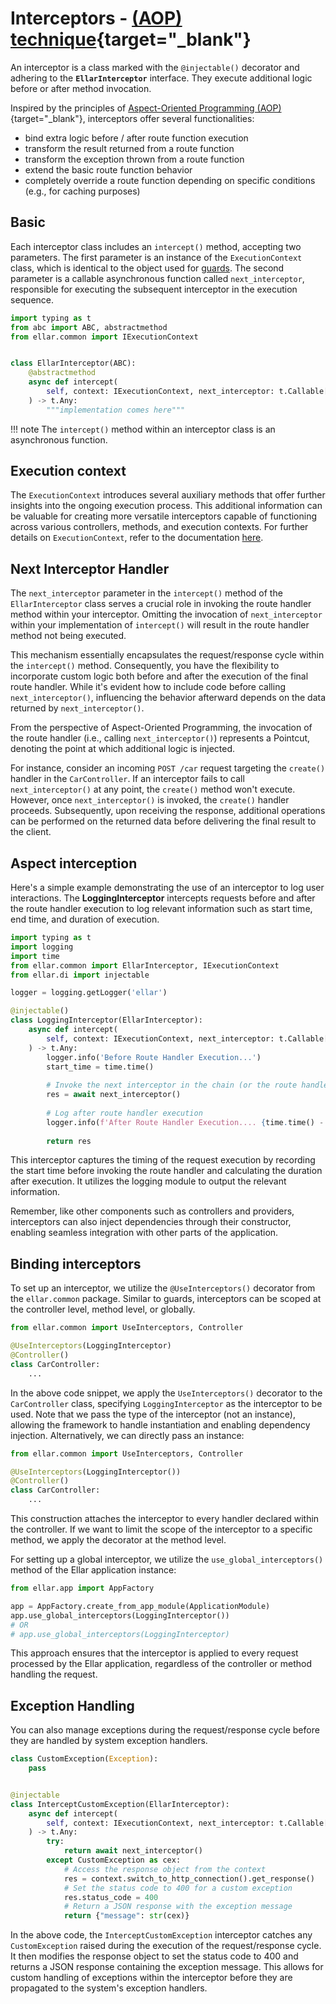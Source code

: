 # **Interceptors - [(AOP) technique](https://en.wikipedia.org/wiki/Aspect-oriented_programming){target="_blank"}**

An interceptor is a class marked with the `@injectable()` decorator and adhering to the **`EllarInterceptor`** interface. 
They execute additional logic before or after method invocation.

Inspired by the principles of [Aspect-Oriented Programming (AOP)](https://en.wikipedia.org/wiki/Aspect-oriented_programming){target="_blank"}, 
interceptors offer several functionalities:

- bind extra logic before / after route function execution
- transform the result returned from a route function
- transform the exception thrown from a route function
- extend the basic route function behavior
- completely override a route function depending on specific conditions (e.g., for caching purposes)

## **Basic**
Each interceptor class includes an `intercept()` method, accepting two parameters. 
The first parameter is an instance of the `ExecutionContext` class, which is identical to the object used for [guards](guards.md). 
The second parameter is a callable asynchronous function called `next_interceptor`, 
responsible for executing the subsequent interceptor in the execution sequence.

```python
import typing as t
from abc import ABC, abstractmethod
from ellar.common import IExecutionContext


class EllarInterceptor(ABC):
    @abstractmethod
    async def intercept(
        self, context: IExecutionContext, next_interceptor: t.Callable[..., t.Coroutine]
    ) -> t.Any:
        """implementation comes here"""
```

!!! note
    The `intercept()` method within an interceptor class is an asynchronous function.

## **Execution context**
The `ExecutionContext` introduces several auxiliary methods that offer further insights into the ongoing execution process. 
This additional information can be valuable for creating more versatile interceptors capable of functioning across various controllers, methods, and execution contexts. 
For further details on `ExecutionContext`, refer to the documentation [here](../basics/execution-context.md).

## **Next Interceptor Handler**
The `next_interceptor` parameter in the `intercept()` method of the `EllarInterceptor` class serves a crucial role in invoking the route handler method within your interceptor. Omitting the invocation of `next_interceptor` within your implementation of `intercept()` will result in the route handler method not being executed.

This mechanism essentially encapsulates the request/response cycle within the `intercept()` method. Consequently, you have the flexibility to incorporate custom logic both before and after the execution of the final route handler. While it's evident how to include code before calling `next_interceptor()`, influencing the behavior afterward depends on the data returned by `next_interceptor()`.

From the perspective of Aspect-Oriented Programming, the invocation of the route handler (i.e., calling `next_interceptor()`) represents a Pointcut, denoting the point at which additional logic is injected.

For instance, consider an incoming `POST /car` request targeting the `create()` handler in the `CarController`. If an interceptor fails to call `next_interceptor()` at any point, the `create()` method won't execute. However, once `next_interceptor()` is invoked, the `create()` handler proceeds. Subsequently, upon receiving the response, additional operations can be performed on the returned data before delivering the final result to the client.


## **Aspect interception**
Here's a simple example demonstrating the use of an interceptor to log user interactions. The **LoggingInterceptor** intercepts requests before and after the route handler execution to log relevant information such as start time, end time, and duration of execution.

```python
import typing as t
import logging
import time
from ellar.common import EllarInterceptor, IExecutionContext
from ellar.di import injectable

logger = logging.getLogger('ellar')

@injectable()
class LoggingInterceptor(EllarInterceptor):
    async def intercept(
        self, context: IExecutionContext, next_interceptor: t.Callable[..., t.Coroutine]
    ) -> t.Any:
        logger.info('Before Route Handler Execution...')
        start_time = time.time()
        
        # Invoke the next interceptor in the chain (or the route handler)
        res = await next_interceptor()
        
        # Log after route handler execution
        logger.info(f'After Route Handler Execution.... {time.time() - start_time}s')
        
        return res
```

This interceptor captures the timing of the request execution by recording the start time before invoking the route handler and calculating the duration after execution. It utilizes the logging module to output the relevant information.

Remember, like other components such as controllers and providers, interceptors can also inject dependencies through their constructor, enabling seamless integration with other parts of the application.

## **Binding interceptors**
To set up an interceptor, we utilize the `@UseInterceptors()` decorator from the `ellar.common` package. Similar to guards, interceptors can be scoped at the controller level, method level, or globally.

```python
from ellar.common import UseInterceptors, Controller

@UseInterceptors(LoggingInterceptor)
@Controller()
class CarController:
    ...
```

In the above code snippet, we apply the `UseInterceptors()` decorator to the `CarController` class, specifying `LoggingInterceptor` as the interceptor to be used. Note that we pass the type of the interceptor (not an instance), allowing the framework to handle instantiation and enabling dependency injection. Alternatively, we can directly pass an instance:

```python
from ellar.common import UseInterceptors, Controller

@UseInterceptors(LoggingInterceptor())
@Controller()
class CarController:
    ...
```

This construction attaches the interceptor to every handler declared within the controller. If we want to limit the scope of the interceptor to a specific method, we apply the decorator at the method level.

For setting up a global interceptor, we utilize the `use_global_interceptors()` method of the Ellar application instance:

```python
from ellar.app import AppFactory

app = AppFactory.create_from_app_module(ApplicationModule)
app.use_global_interceptors(LoggingInterceptor())
# OR
# app.use_global_interceptors(LoggingInterceptor)
```

This approach ensures that the interceptor is applied to every request processed by the Ellar application, regardless of the controller or method handling the request.

## **Exception Handling**
You can also manage exceptions during the request/response cycle before they are handled by system exception handlers.

```python
class CustomException(Exception):
    pass


@injectable
class InterceptCustomException(EllarInterceptor):
    async def intercept(
        self, context: IExecutionContext, next_interceptor: t.Callable[..., t.Coroutine]
    ) -> t.Any:
        try:
            return await next_interceptor()
        except CustomException as cex:
            # Access the response object from the context
            res = context.switch_to_http_connection().get_response()
            # Set the status code to 400 for a custom exception
            res.status_code = 400
            # Return a JSON response with the exception message
            return {"message": str(cex)}
```

In the above code, the `InterceptCustomException` interceptor catches any `CustomException` raised during the execution of the request/response cycle. 
It then modifies the response object to set the status code to 400 and returns a JSON response containing the exception message. 
This allows for custom handling of exceptions within the interceptor before they are propagated to the system's exception handlers.
